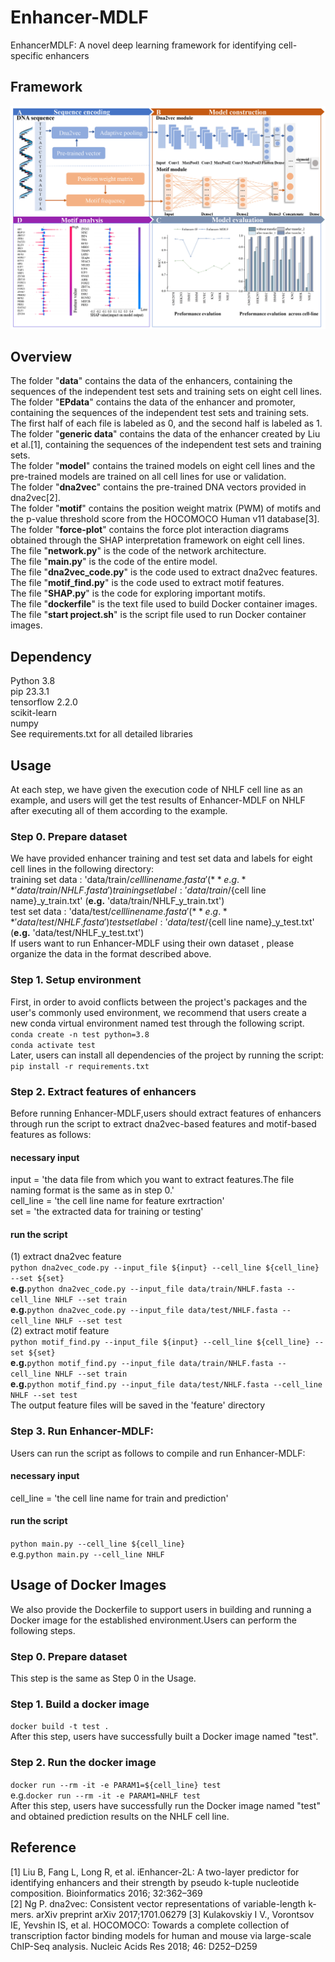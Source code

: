 # Enhancer-MDLF
EnhancerMDLF: A novel deep learning framework for identifying cell-specific enhancers
## Framework
![image](Figure/framework.jpg)
## Overview
The folder "**data**" contains the data of the enhancers, containing the sequences of the independent test sets and training sets on eight cell lines.  
The folder "**EPdata**" contains the data of the enhancer and promoter, containing the sequences of the independent test sets and training sets. The first half of each file is labeled as 0, and the second half is labeled as 1.  
The folder "**generic data**" contains the data of the enhancer created by Liu et al.[1], containing the sequences of the independent test sets and training sets.   
The folder "**model**" contains the trained models on eight cell lines and the pre-trained models are trained on all cell lines for use or validation.  
The folder "**dna2vec**" contains the pre-trained DNA vectors provided in dna2vec[2].  
The folder "**motif**" contains the position weight matrix (PWM) of motifs and the p-value threshold score from the HOCOMOCO Human v11 database[3].  
The folder "**force-plot**" contains the force plot interaction diagrams obtained through the SHAP interpretation framework on eight cell lines.  
The file "**network.py**" is the code of the network architecture.  
The file "**main.py**" is the code of the entire model.   
The file "**dna2vec_code.py**" is the code used to extract dna2vec features.  
The file "**motif_find.py**" is the code used to extract motif features.  
The file "**SHAP.py**" is the code for exploring important motifs.  
The file "**dockerfile**" is the text file used to build Docker container images.  
The file "**start project.sh**" is the script file used to run Docker container images.  

## Dependency
Python 3.8  
pip 23.3.1  
tensorflow 2.2.0  
scikit-learn  
numpy  
See requirements.txt for all detailed libraries  
## Usage 
At each step, we have given the execution code of NHLF cell line as an example, and users will get the test results of Enhancer-MDLF on NHLF after executing all of them according to the example.
### Step 0. Prepare dataset
We have provided enhancer training and test set data and labels for eight cell lines in the following directory:  
training set data : 'data/train/${cell line name}.fasta'  (**e.g.** 'data/train/NHLF.fasta')  
training set label : 'data/train/${cell line name}_y_train.txt'  (**e.g.** 'data/train/NHLF_y_train.txt')  
test set data : 'data/test/${cell line name}.fasta'  (**e.g.** 'data/test/NHLF.fasta')  
test set label : 'data/test/${cell line name}_y_test.txt'  (**e.g.** 'data/test/NHLF_y_test.txt')  
If users want to run Enhancer-MDLF using their own dataset , please organize the data in the format described above. 
### Step 1. Setup environment
First, in order to avoid conflicts between the project's packages and the user's commonly used environment, we recommend that users create a new conda virtual environment named test through the following script.  
`conda create -n test python=3.8`  
`conda activate test`  
Later, users can install all dependencies of the project by running the script:  
`pip install -r requirements.txt`  
### Step 2. Extract features of enhancers
Before running Enhancer-MDLF,users should extract features of enhancers through run the script to extract dna2vec-based features and motif-based features as follows:  
#### necessary input  
input = 'the data file from which you want to extract features.The file naming format is the same as in step 0.'  
cell_line = 'the cell line name for feature exrtraction'  
set = 'the extracted data for training or testing'  
#### run the script
(1) extract dna2vec feature  
`python dna2vec_code.py --input_file ${input} --cell_line ${cell_line} --set ${set}`   
**e.g.**`python dna2vec_code.py --input_file data/train/NHLF.fasta --cell_line NHLF --set train`  
**e.g.**`python dna2vec_code.py --input_file data/test/NHLF.fasta --cell_line NHLF --set test`  
(2) extract motif feature  
`python motif_find.py --input_file ${input} --cell_line ${cell_line} --set ${set}`  
**e.g.**`python motif_find.py --input_file data/train/NHLF.fasta --cell_line NHLF --set train`  
**e.g.**`python motif_find.py --input_file data/test/NHLF.fasta --cell_line NHLF --set test`  
The output feature files will be saved in the 'feature' directory
### Step 3. Run Enhancer-MDLF:  
Users can run the script as follows to compile and run Enhancer-MDLF:    
#### necessary input  
cell_line = 'the cell line name for train and prediction'  
#### run the script
`python main.py --cell_line ${cell_line}`    
e.g.`python main.py --cell_line NHLF`   
## Usage of Docker Images
We also provide the Dockerfile to support users in building and running a Docker image for the established environment.Users can perform the following steps.
### Step 0. Prepare dataset
This step is the same as Step 0 in the Usage.
### Step 1. Build a docker image 
`docker build -t test . `   
After this step, users have successfully built a Docker image named "test".
### Step 2. Run the docker image   
`docker run --rm -it -e PARAM1=${cell_line} test`  
e.g.`docker run --rm -it -e PARAM1=NHLF test`   
After this step, users have successfully run the Docker image named "test" and obtained prediction results on the NHLF cell line.
## Reference
[1] Liu B, Fang L, Long R, et al. iEnhancer-2L: A two-layer predictor for identifying enhancers and their strength by pseudo k-tuple nucleotide composition. Bioinformatics 2016; 32:362–369  
[2] Ng P. dna2vec: Consistent vector representations of variable-length k-mers. arXiv preprint arXiv 2017;1701.06279
[3] Kulakovskiy I V., Vorontsov IE, Yevshin IS, et al. HOCOMOCO: Towards a complete collection of transcription factor binding models for human and mouse via large-scale ChIP-Seq analysis. Nucleic Acids Res 2018; 46: D252–D259  
